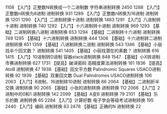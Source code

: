 1108	【入门】正整数N转换成一个二进制数	字符串进制转换	2450
1288	【入门】正整数n转换为8进制	进制转换	931
1289	【入门】正整数n转换为16进制	进制转换	1201
1290	【入门】二进制转换十进制	进制转换	1483
1291	【入门】八进制转十进制	进制转换	740
1292	【入门】十六进制转十进制	进制转换	969
1293	【基础】二进制转换八进制	进制转换	653
1294	【基础】二进制转十六进制	进制转换	749
1295	【基础】十六进制转换	进制转换	444
1306	【基础】十六进制转二进制	进制转换	651
1359	【基础】八进制转换二进制	进制转换	543
1386	【基础】小丽找半个回文数？	进制转换	541
1405	【基础】小丽找潜在的素数？	进制转换	616
1415	【入门】10进制转D进制	容器stack进制转换	848
1547	【基础】小X转进制	市赛进制转换	627
1731	【提高】破译密码	高精度算法进制转换	161
1836	【提高】AtoB	进制转换	47
1938	【基础】回文平方数 Palindromic Squares	USACO进制转换	92
1939	【基础】双重回文数 Dual Palindromes	USACO进制转换	106
2063	【入门】8进制、16进制转10进制	进制转换	86
2064	【基础】二进制折半交换	进制转换	90
2065	【基础】小张的进制转换	进制转换	112
2066	【入门】2进制中的0和1	进制转换	142
2099	【基础】A变B	进制转换	79
2101	【基础】乐乐的数	进制转换	65
2284	【入门】计算好数	电子学会等级考试进制转换	195
2440	【入门】编码	进制转换	83
2478	【基础】正确的N	进制转换	22